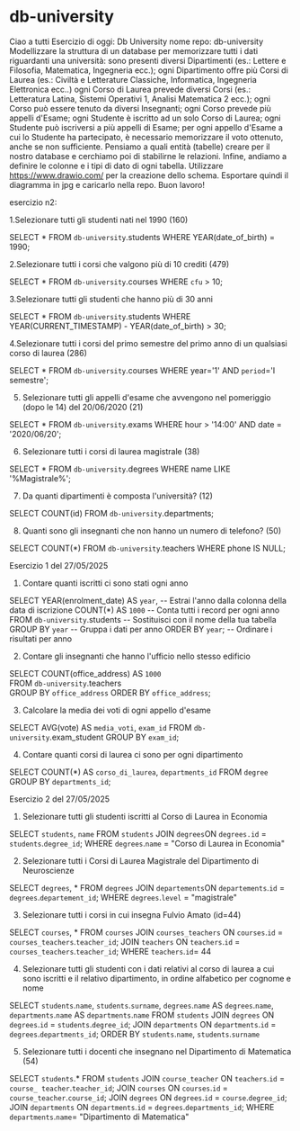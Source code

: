 # db-university
Ciao a tutti
Esercizio di oggi: Db University
nome repo: db-university
Modellizzare la struttura di un database per memorizzare tutti i dati riguardanti una università:
sono presenti diversi Dipartimenti (es.: Lettere e Filosofia, Matematica, Ingegneria ecc.);
ogni Dipartimento offre più Corsi di Laurea (es.: Civiltà e Letterature Classiche, Informatica, Ingegneria Elettronica ecc..)
ogni Corso di Laurea prevede diversi Corsi (es.: Letteratura Latina, Sistemi Operativi 1, Analisi Matematica 2 ecc.);
ogni Corso può essere tenuto da diversi Insegnanti;
ogni Corso prevede più appelli d'Esame;
ogni Studente è iscritto ad un solo Corso di Laurea;
ogni Studente può iscriversi a più appelli di Esame;
per ogni appello d'Esame a cui lo Studente ha partecipato, è necessario memorizzare il voto ottenuto, anche se non sufficiente. Pensiamo a quali entità (tabelle) creare per il nostro database e cerchiamo poi di stabilirne le relazioni. Infine, andiamo a definire le colonne e i tipi di dato di ogni tabella.
Utilizzare https://www.drawio.com/ per la creazione dello schema. Esportare quindi il diagramma in jpg e caricarlo nella repo.
Buon lavoro!

esercizio n2:

1.Selezionare tutti gli studenti nati nel 1990 (160)

SELECT * 
FROM `db-university`.students
WHERE YEAR(date_of_birth) = 1990;

2.Selezionare tutti i corsi che valgono più di 10 crediti (479)

SELECT * 
FROM `db-university`.courses
WHERE `cfu` > 10;

3.Selezionare tutti gli studenti che hanno più di 30 anni

SELECT * 
FROM `db-university`.students
WHERE YEAR(CURRENT_TIMESTAMP) - YEAR(date_of_birth) > 30;

4.Selezionare tutti i corsi del primo semestre del primo anno di un qualsiasi corso di laurea (286)

SELECT * 
FROM `db-university`.courses
WHERE year='1' AND `period`='I semestre';

5. Selezionare tutti gli appelli d'esame che avvengono nel pomeriggio (dopo le 14) del 20/06/2020 (21)

SELECT * 
FROM `db-university`.exams
WHERE hour > '14:00' AND date = '2020/06/20';

6. Selezionare tutti i corsi di laurea magistrale (38)

SELECT * 
FROM `db-university`.degrees 
WHERE name LIKE '%Magistrale%';

7. Da quanti dipartimenti è composta l'università? (12)

SELECT COUNT(id) 
FROM `db-university`.departments;

8. Quanti sono gli insegnanti che non hanno un numero di telefono? (50)

SELECT COUNT(*) 
FROM `db-university`.teachers
WHERE phone IS NULL;

Esercizio 1 del 27/05/2025

1. Contare quanti iscritti ci sono stati ogni anno

SELECT
    YEAR(enrolment_date) AS `year`,  -- Estrai l'anno dalla colonna della data di iscrizione
    COUNT(*) AS `1000`  -- Conta tutti i record per ogni anno
FROM
     `db-university`.students  -- Sostituisci con il nome della tua tabella
GROUP BY
    `year`  -- Gruppa i dati per anno
ORDER BY
    `year`;  -- Ordinare i risultati per anno 

2. Contare gli insegnanti che hanno l'ufficio nello stesso edificio

SELECT
    COUNT(office_address) AS `1000`  
FROM
     `db-university`.teachers  
GROUP BY
    `office_address`
ORDER BY `office_address`;

3. Calcolare la media dei voti di ogni appello d'esame

SELECT AVG(vote) AS `media_voti`, `exam_id`
FROM `db-university`.exam_student
GROUP BY `exam_id`;

4. Contare quanti corsi di laurea ci sono per ogni dipartimento

SELECT COUNT(*) AS `corso_di_laurea`, `departments_id`
FROM `degree`
GROUP BY `departments_id`;

Esercizio 2 del 27/05/2025

1. Selezionare tutti gli studenti iscritti al Corso di Laurea in Economia

SELECT  `students`, `name`
FROM `students`
JOIN `degrees`ON `degrees.id` = `students`.`degree_id`;
WHERE `degrees`.`name` = "Corso di Laurea in Economia"

2. Selezionare tutti i Corsi di Laurea Magistrale del Dipartimento di Neuroscienze

SELECT  `degrees`, *
FROM `degrees`
JOIN `departements`ON `departements`.`id` = `degrees`.`departement_id`;
WHERE `degrees`.`level` = "magistrale"

3. Selezionare tutti i corsi in cui insegna Fulvio Amato (id=44)

SELECT  `courses`, *
FROM `courses`
JOIN `courses_teachers` ON `courses`.`id` = `courses_teachers`.`teacher_id`;
JOIN `teachers` ON `teachers`.`id` = `courses_teachers`.`teacher_id`;
WHERE `teachers`.`id`= 44

4. Selezionare tutti gli studenti con i dati relativi al corso di laurea a cui sono iscritti e il relativo dipartimento, in ordine alfabetico per cognome e nome

SELECT  `students`.`name`, `students`.`surname`, `degrees`.`name` AS `degrees`.`name`, `departments`.`name` AS `departments`.`name`
FROM `students`
JOIN `degrees` ON `degrees`.`id` = `students`.`degree_id`;
JOIN `departments` ON `departments`.`id` = `degrees`.`departments_id`;
ORDER BY `students`.`name`, `students`.`surname`

5. Selezionare tutti i docenti che insegnano nel Dipartimento di Matematica (54)

SELECT  `students`.*
FROM `students`
JOIN `course_teacher` ON `teachers`.`id` = `course_
teacher`.`teacher_id`;
JOIN `courses` ON `courses`.`id` = `course_teacher`.`course_id`;
JOIN `degrees` ON `degrees`.`id` = `course`.`degree_id`;
JOIN `departments` ON `departments`.`id` = `degrees`.`departments_id`;
WHERE `departments`.`name`= "Dipartimento di Matematica"

